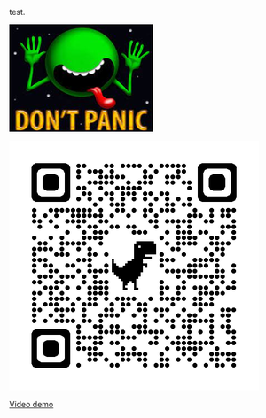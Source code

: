 test.

![](images/dontP.jpeg)

![](/images/qrcode_oscatdocs.readthedocs.io.png)

[Video demo](http://www.youtube.com/watch?v=4V2utrvxwJ8)
